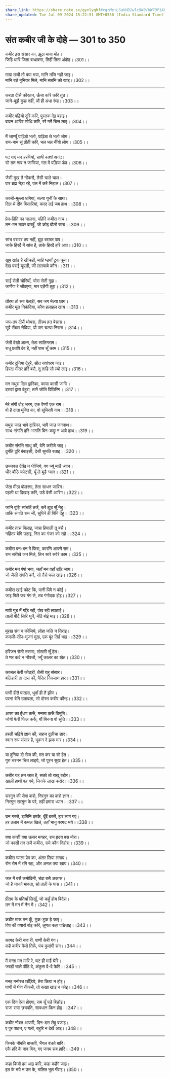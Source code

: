```yaml
---
share_link: https://share.note.sx/gyxlyqhf#xqrMe+LSaVHD1wlc9K0/UW7DPiAUnNIQbEOQ8B6Vg44
share_updated: Tue Jul 09 2024 15:22:51 GMT+0530 (India Standard Time)
---
```


# **संत कबीर जी के दोहे — 301 to 350**

कबीर इस संसार का, झूठा माया मोह।\
जिहि धारि जिता बाधावणा, तिहीं तिता अंदोह।।301।।

---

माया तजी तौ क्या भया, मानि तजि नही जाइ।\
मानि बड़े मुनियर मिले, मानि सबनि को खाइ।।302।।

---

करता दीसै कीरतन, ऊँचा करि करि तुंड।\
जाने-बूझै कुछ नहीं, यौं ही अंधा रुंड।।303।।

---

कबीर पढ़ियो दूरि करि, पुस्तक देइ बहाइ।\
बावन आषिर सोधि करि, ररै मर्मे चित्त लाइ।।304।।

---

मैं जाण्यूँ पाढ़िबो भलो, पाढ़िबा थे भलो जोग।\
राम-नाम सूं प्रीती करि, भल भल नींयो लोग।।305।।

---

पद गाएं मन हरषियां, साषी कह्मां अनंद।\
सो तत नांव न जाणियां, गल में पड़िया फंद।।306।।

---

जैसी मुख तै नीकसै, तैसी चाले चाल।\
पार ब्रह्म नेड़ा रहै, पल में करै निहाल।।307।।

---

काजी-मुल्ला भ्रमियां, चल्या युनीं कै साथ।\
दिल थे दीन बिसारियां, करद लई जब हाथ।।308।।

---

प्रेम-प्रिति का चालना, पहिरि कबीरा नाच।\
तन-मन तापर वारहुँ, जो कोइ बौलौ सांच।।309।।

---

सांच बराबर तप नहीं, झूठ बराबर पाप।\
जाके हिरदै में सांच है, ताके हिरदै हरि आप।।310।।

---

खूब खांड है खीचड़ी, माहि ष्डयाँ टुक कून।\
देख पराई चूपड़ी, जी ललचावे कौन।।311।।

---

साईं सेती चोरियाँ, चोरा सेती गुझ।\
जाणैंगा रे जीवएगा, मार पड़ैगी तुझ।।312।।

---

तीरथ तो सब बेलड़ी, सब जग मेल्या छाय।\
कबीर मूल निकंदिया, कौण हलाहल खाय।।313।।

---

जप-तप दीसैं थोथरा, तीरथ व्रत बेसास।\
सूवै सैंबल सेविया, यौ जग चल्या निरास।।314।।

---

जेती देखौ आत्म, तेता सालिगराम।\
राधू प्रतषि देव है, नहीं पाथ सूँ काम।।315।।

---

कबीर दुनिया देहुरै, सीत नवांवरग जाइ।\
हिरदा भीतर हरि बसै, तू ताहि सौ ल्यो लाइ।।316।।

---

मन मथुरा दिल द्वारिका, काया कासी जाणि।\
दसवां द्वारा देहुरा, तामै जोति पिछिरिग।।317।।

---

मेरे संगी दोइ जरग, एक वैष्णौ एक राम।\
वो है दाता मुक्ति का, वो सुमिरावै नाम।।318।।

---

मथुरा जाउ भावे द्वारिका, भावै जाउ जगनाथ।\
साथ-संगति हरि-भागति बिन-कछु न आवै हाथ।।319।।

---

कबीर संगति साधु की, बेगि करीजै जाइ।\
दुर्मति दूरि बंबाइसी, देसी सुमति बताइ।।320।।

---

उज्जवल देखि न धीजिये, वग ज्यूं माडै ध्यान।\
धीर बौठि चपेटसी, यूँ ले बूडै ग्यान।।321।।

---

जेता मीठा बोलरगा, तेता साधन जारिग।\
पहली था दिखाइ करि, उडै देसी आरिग।।322।।

---

जानि बूझि सांचहिं तर्जे, करै झूठ सूँ नेहु।\
ताकि संगति राम जी, सुपिने ही पिनि देहु।।323।।

---

कबीर तास मिलाइ, जास हियाली तू बसै।\
नहिंतर बेगि उठाइ, नित का गंजर को सहै।।324।।

---

कबीरा बन-बन मे फिरा, कारणि आपणै राम।\
राम सरीखे जन मिले, तिन सारे सवेरे काम।।325।।

---

कबीर मन पंषो भया, जहाँ मन वहाँ उड़ि जाय।\
जो जैसी संगति करै, सो तैसे फल खाइ।।326।।

---

कबीरा खाई कोट कि, पानी पिवै न कोई।\
जाइ मिलै जब गंग से, तब गंगोदक होइ।।327।।

---

माषी गुड़ मैं गड़ि रही, पंख रही लपटाई।\
ताली पीटै सिरि घुनै, मीठै बोई माइ।।328।।

---

मूरख संग न कीजिये, लोहा जलि न तिराइ।\
कदली-सीप-भुजगं मुख, एक बूंद तिहँ भाइ।।329।।

---

हरिजन सेती रुसणा, संसारी सूँ हेत।\
ते णर कदे न नीपजौ, ज्यूँ कालर का खेत।।330।।

---

काजल केरी कोठड़ी, तैसी यहु संसार।\
बलिहारी ता दास की, पैसिर निकसण हार।।331।।

---

पाणी हीतै पातला, धुवाँ ही तै झीण।\
पवनां बेगि उतावला, सो दोस्त कबीर कीन्ह।।332।।

---

आसा का ईंधण करूँ, मनसा करूँ बिभूति।\
जोगी फेरी फिल करूँ, यौं बिनना वो सूति।।333।।

---

हस्ती चढ़िये ज्ञान की, सहज दुलीचा डार।\
श्वान रूप संसार है, भूकन दे झक मार।।334।।

---

या दुनिया दो रोज की, मत कर या सो हेत।\
गुरु चरनन चित लाइये, जो पूरन सुख हेत।।335।।

---

कबीर यह तन जात है, सको तो राखु बहोर।\
खाली हाथों वह गये, जिनके लाख करोर।।336।।

---

सरगुन की सेवा करो, निरगुन का करो ज्ञान।\
निरगुन सरगुन के परे, तहीं हमारा ध्यान।।337।।

---

घन गरजै, दामिनि दमकै, बूँदैं बरसैं, झर लाग गए।\
हर तलाब में कमल खिले, तहाँ भानु परगट भये।।338।।

---

क्या काशी क्या ऊसर मगहर, राम हृदय बस मोरा।\
जो कासी तन तजै कबीरा, रामे कौन निहोरा।।339।।

---

कबीरा प्याला प्रेम का, अंतर लिया लगाय।\
रोम रोम में रमि रहा, और अमल क्या खाय।।340।।

---

जल में बसै कमोदिनी, चंदा बसै अकास।\
जो है जाको भावता, सो ताही के पास।।341।।

---

प्रीतम के पतियाँ लिखूँ, जो कहुँ होय बिदेस।\
तन में मन में नैन में।।342।।

---

कबीर मारू मन कूँ, टूक-टूक है जाइ।\
विष की क्यारी बोइ करि, लुणत कहा पछिताइ।।343।।

---

कागद केरी नाव री, पाणी केरी गंग।\
कहै कबीर कैसे तिरूँ, पंच कुसंगी संग।।344।।

---

मैं मन्ता मन मारि रे, घट ही माहैं घेरि।\
जबहीं चालै पीठि दे, अंकुस दै-दै फेरि।।345।।

---

मनह मनोरथ छाँड़िये, तेरा किया न होइ।\
पाणी में घीव नीकसै, तो रूखा खाइ न कोइ।।346।।

---

एक दिन ऐसा होएगा, सब सूँ पड़े बिछोइ।\
राजा राणा छत्रपति, सावधान किन होइ।।347।।

---

कबीर नौबत आपणी, दिन-दस लेहू बजाइ।\
ए पुर पाटन, ए गली, बहुरि न देखै आइ।।348।।

---

जिनके नौबति बाजती, भैंगल बंधते बारि।\
एकै हरि के नाव बिन, गए जनम सब हारि।।349।।

---

कहा कियौ हम आइ करि, कहा कहैंगे जाइ।\
इत के भये न उत के, चलित भूल गँवाइ।।350।।
